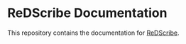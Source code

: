 # ReDScribe Documentation

This repository contains the documentation for [ReDScribe](https://github.com/tkmfujise/ReDScribe).
